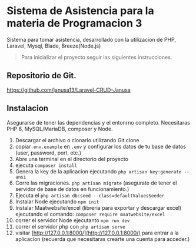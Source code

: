 # Sistema de Asistencia para la materia de Programacion 3

Sistema para tomar asistencia, desarrollado con la utilizacion de PHP, Laravel, Mysql, Blade, Breeze(Node.js)

>Para inicializar el proyecto seguir las siguientes instrucciones.

## Repositorio de Git.
https://github.com/janusa13/Laravel-CRUD-Janusa

## Instalacion

Asegurarse de tener las dependencias y el entonrno completo. Necesitaras PHP 8, MySQL/MariaDB, composer y Node.

1. Descargar el archivo o clonarlo utilizando Git clone
2. copiar`.env.example` en `.env` y configurar los datos de tu base de datos (user, password, port, etc.)
3. Abre una terminal en el directorio del proyecto
4. ejecuta `composer install`
5. Genera la key de la aplicacion ejecutando `php artisan key:generate --ansi`
6. Corre las migraciones. `php artisan migrate` (asegurate de tener el servidor de base de datos en funcionamiento.)
7. Ejecuta el  `php artisan db:seed --class=defaultValuesSeeder`
8. Instalar Node ejecutando `npm init`
9. Instalar Maatwebsite/excel (libreria para exportar y descargar excel) ejecutando el comando: `composer require maatwebsite/excel`
9. correr el servidor Node ejecutanto `npm run dev`
7. correr el servidor php con `php artisan serve`
8. visitar [http://127.0.0.1:8000/](http://127.0.0.1:8000/) para entrar a la aplicacion (recuerda que necesitaras crearte una cuenta para acceder.)
